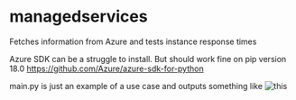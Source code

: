 # managedservices

Fetches information from Azure and tests instance response times

Azure SDK can be a struggle to install. But should work fine on pip version 18.0 https://github.com/Azure/azure-sdk-for-python

main.py is just an example of a use case and outputs something like ![this](https://i.imgur.com/m313oYA.png)
